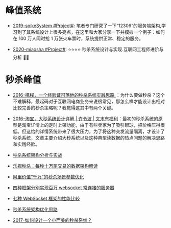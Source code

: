 # 峰值系统

- [2019-spikeSystem #Project#](https://github.com/GuoZhaoran/spikeSystem): 笔者专门研究了一下“12306”的服务端架构,学习到了其系统设计上很多亮点，在这里和大家分享一下并模拟一个例子：如何在 100 万人同时抢 1 万张火车票时，系统提供正常、稳定的服务。

- [2020-miaosha #Project#](https://github.com/qiurunze123/miaosha): ⭐⭐⭐⭐ 秒杀系统设计与实现.互联网工程师进阶与分析 🙋🐓

# 秒杀峰值

- [2016-携程，一个经验证可落地的秒杀系统实践思路 ](http://6me.us/ChFx0)：为什么要做秒杀？这个不难解释，最起码对于互联网电商业务来说很常见，那怎么样才能设计出相对比较完善的秒杀策略呢？我觉得这其中有两个关键。

- [2016-淘宝，大秒系统设计详解 | 许令波 | 文末有福利](http://6me.us/YJG)：最初的秒杀系统的原型是淘宝详情上的定时上架功能，由于有些卖家为了吸引眼球，把价格压得很低。但这给的详情系统带来了很大压力，为了将这种突发流量隔离，才设计了秒杀系统，文章主要介绍大秒系统以及这种典型读数据的热点问题的解决思路和实践经验。

- [秒杀系统架构分析与实战](http://developer.51cto.com/art/201601/503511.htm)

- [乐视秒杀：每秒十万笔交易的数据架构解读](http://dbaplus.cn/news-21-420-1.html)

- [阿里价值“千万”的秒杀场景参数优化](http://dbaplus.cn/news-21-457-1.html)

- [四种框架分别实现百万 websocket 常连接的服务器](http://blog.jobbole.com/103995/)

- [七种 WebSocket 框架的性能比较](http://blog.jobbole.com/103994/)

- [秒杀系统架构优化思路](https://mp.weixin.qq.com/s?__biz=MzA4NDc2MDQ1Nw==&mid=2650238120&idx=1&sn=b769692f21dd70ab64b118fc7fecf3c4&chksm=87e18e4eb09607581db3769df7a50526658d8b9ffea0d19523b875e8c682eb790ee4291904dc&scene=0&key=&ascene=7&uin=&devicetype=android-22&version=26031c38&nettype=WIFI)

- [2017-如何设计一个小而美的秒杀系统？](https://parg.co/by3)
